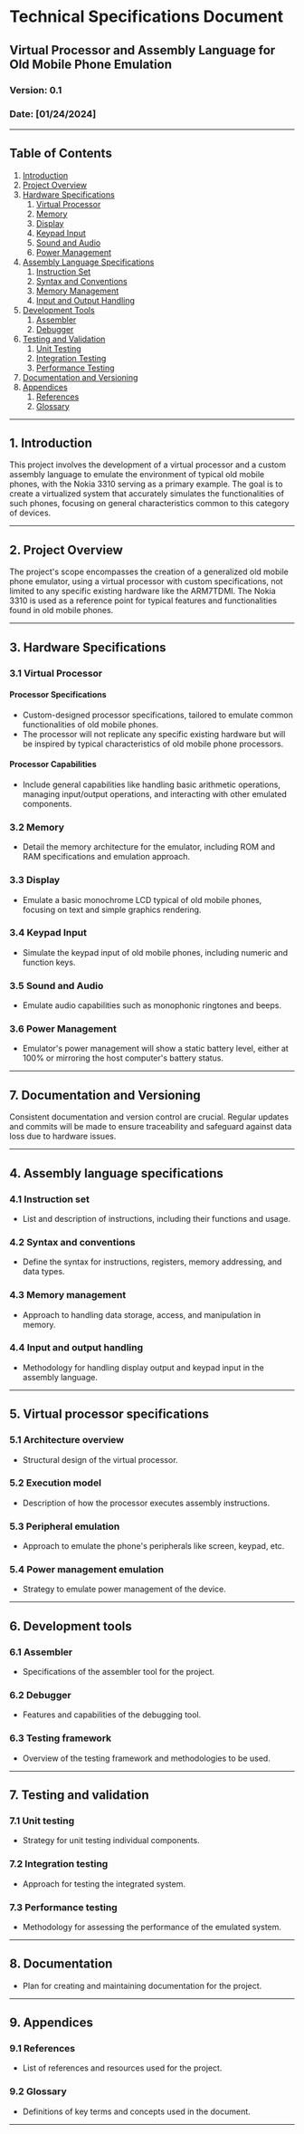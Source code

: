 # Technical Specifications Document

## Virtual Processor and Assembly Language for Old Mobile Phone Emulation

### Version: 0.1
### Date: [01/24/2024]

---

## Table of Contents
1. [Introduction](#introduction)
2. [Project Overview](#project-overview)
3. [Hardware Specifications](#hardware-specifications)
   1. [Virtual Processor](#virtual-processor)
   2. [Memory](#memory)
   3. [Display](#display)
   4. [Keypad Input](#keypad-input)
   5. [Sound and Audio](#sound-and-audio)
   6. [Power Management](#power-management)
4. [Assembly Language Specifications](#assembly-language-specifications)
   1. [Instruction Set](#instruction-set)
   2. [Syntax and Conventions](#syntax-and-conventions)
   3. [Memory Management](#memory-management)
   4. [Input and Output Handling](#input-and-output-handling)
5. [Development Tools](#development-tools)
   1. [Assembler](#assembler)
   2. [Debugger](#debugger)
6. [Testing and Validation](#testing-and-validation)
   1. [Unit Testing](#unit-testing)
   2. [Integration Testing](#integration-testing)
   3. [Performance Testing](#performance-testing)
7. [Documentation and Versioning](#documentation-and-versioning)
8. [Appendices](#appendices)
   1. [References](#references)
   2. [Glossary](#glossary)

---

## 1. Introduction

This project involves the development of a virtual processor and a custom assembly language to emulate the environment of typical old mobile phones, with the Nokia 3310 serving as a primary example. The goal is to create a virtualized system that accurately simulates the functionalities of such phones, focusing on general characteristics common to this category of devices.

---

## 2. Project Overview

The project's scope encompasses the creation of a generalized old mobile phone emulator, using a virtual processor with custom specifications, not limited to any specific existing hardware like the ARM7TDMI. The Nokia 3310 is used as a reference point for typical features and functionalities found in old mobile phones.

---

## 3. Hardware Specifications

### 3.1 Virtual Processor

#### Processor Specifications
- Custom-designed processor specifications, tailored to emulate common functionalities of old mobile phones.
- The processor will not replicate any specific existing hardware but will be inspired by typical characteristics of old mobile phone processors.

#### Processor Capabilities
- Include general capabilities like handling basic arithmetic operations, managing input/output operations, and interacting with other emulated components.

### 3.2 Memory
- Detail the memory architecture for the emulator, including ROM and RAM specifications and emulation approach.

### 3.3 Display
- Emulate a basic monochrome LCD typical of old mobile phones, focusing on text and simple graphics rendering.

### 3.4 Keypad Input
- Simulate the keypad input of old mobile phones, including numeric and function keys.

### 3.5 Sound and Audio
- Emulate audio capabilities such as monophonic ringtones and beeps.

### 3.6 Power Management
- Emulator's power management will show a static battery level, either at 100% or mirroring the host computer's battery status.

---

## 7. Documentation and Versioning

Consistent documentation and version control are crucial. Regular updates and commits will be made to ensure traceability and safeguard against data loss due to hardware issues.

---

## 4. Assembly language specifications

### 4.1 Instruction set
- List and description of instructions, including their functions and usage.

### 4.2 Syntax and conventions
- Define the syntax for instructions, registers, memory addressing, and data types.

### 4.3 Memory management
- Approach to handling data storage, access, and manipulation in memory.

### 4.4 Input and output handling
- Methodology for handling display output and keypad input in the assembly language.

---

## 5. Virtual processor specifications

### 5.1 Architecture overview
- Structural design of the virtual processor.

### 5.2 Execution model
- Description of how the processor executes assembly instructions.

### 5.3 Peripheral emulation
- Approach to emulate the phone's peripherals like screen, keypad, etc.

### 5.4 Power management emulation
- Strategy to emulate power management of the device.

---

## 6. Development tools

### 6.1 Assembler
- Specifications of the assembler tool for the project.

### 6.2 Debugger
- Features and capabilities of the debugging tool.

### 6.3 Testing framework
- Overview of the testing framework and methodologies to be used.

---

## 7. Testing and validation

### 7.1 Unit testing
- Strategy for unit testing individual components.

### 7.2 Integration testing
- Approach for testing the integrated system.

### 7.3 Performance testing
- Methodology for assessing the performance of the emulated system.

---

## 8. Documentation
- Plan for creating and maintaining documentation for the project.

---

## 9. Appendices

### 9.1 References
- List of references and resources used for the project.

### 9.2 Glossary
- Definitions of key terms and concepts used in the document.

---
